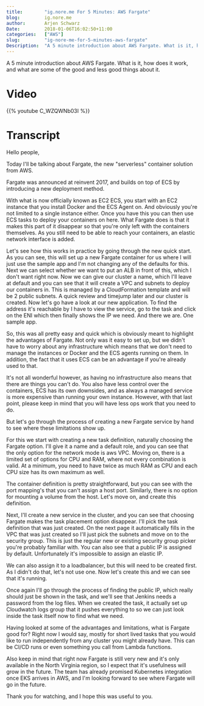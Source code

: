 ```yaml
---
title:        "ig.nore.me For 5 Minutes: AWS Fargate"
blog:         ig.nore.me  
author:       Arjen Schwarz  
Date:         2018-01-06T16:02:50+11:00
categories:   ["AWS"]
slug:         "ig-nore-me-for-5-minutes-aws-fargate"
Description:  "A 5 minute introduction about AWS Fargate. What is it, how does it work, and what are some of the good and less good things about it."
---
```


A 5 minute introduction about AWS Fargate. What is it, how does it work, and what are some of the good and less good things about it.

# Video

{{% youtube C_WZQWNb03I %}}

# Transcript

Hello people,

Today I'll be talking about Fargate, the new "serverless" container solution from AWS.

Fargate was announced at reinvent 2017, and builds on top of ECS by introducing a new deployment method.

With what is now officially known as EC2 ECS, you start with an EC2 instance that you install Docker and the ECS Agent on. And obviously you're not limited to a single instance either. Once you have this you can then use ECS tasks to deploy your containers on here. What Fargate does is that it makes this part of it disappear so that you're only left with the containers themselves. As you still need to be able to reach your containers, an elastic network interface is added.

Let's see how this works in practice by going through the new quick start. As you can see, this will set up a new Fargate container for us where I will just use the sample app and I'm not changing any of the defaults for this. Next we can select whether we want to put an ALB in front of this, which I don't want right now. Now we can give our cluster a name, which I'll leave at default and you can see that it will create a VPC and subnets to deploy our containers in. This is managed by a CloudFormation template and will be 2 public subnets. A quick review and timejump later and our cluster is created. Now let's go have a look at our new application. To find the address it's reachable by I have to view the service, go to the task and click on the ENI which then finally shows the IP we need. And there we are. One sample app.

So, this was all pretty easy and quick which is obviously meant to highlight the advantages of Fargate. Not only was it easy to set up, but we didn't have to worry about any infrastructure which means that we don't need to manage the instances or  Docker and the ECS agents running on them. In addition, the fact that it uses ECS can be an advantage if you're already used to that.

It's not all wonderful however, as having no infrastructure also means that there are things you can't do. You also have less control over the containers, ECS has its own downsides, and as always a managed service is more expensive than running your own instance. However, with that last point, please keep in mind that you will have less ops work that you need to do.

But let's go through the process of creating a new Fargate service by hand to see where these limitations show up.

For this we start with creating a new task definition, naturally choosing the Fargate option. I'll give it a name and a default role, and you can see that the only option for the network mode is aws VPC. Moving on, there is a limited set of options for CPU and RAM, where not every combination is valid. At a minimum, you need to have twice as much RAM as CPU and each CPU size has its own maximum as well.

The container definition is pretty straightforward, but you can see with the port mapping's that you can't assign a host port. Similarly, there is no option for mounting a volume from the host. Let's move on, and create this definition.

Next, I'll create a new service in the cluster, and you can see that choosing Fargate makes the task placement option disappear. I'll pick the task definition that was just created. On the next page it automatically fills in the VPC that was just created so I'll just pick the subnets and move on to the security group. This is just the regular new or existing security group picker you're probably familiar with. You can also see that a public IP is assigned by default. Unfortunately it's impossible to assign an elastic IP.

We can also assign it to a loadbalancer, but this will need to be created first. As I didn't do that, let's not use one. Now let's create this and we can see that it's running.

Once again I'll go through the process of finding the public IP, which really should just be shown in the task, and we'll see that Jenkins needs a password from the log files. When we created the task, it actually set up Cloudwatch logs group that it pushes everything to so we can just look inside the task itself now to find what we need.

Having looked at some of the advantages and limitations, what is Fargate good for? Right now I would say, mostly for short lived tasks that you would like to run independently from any cluster you might already have. This can be CI/CD runs or even something you call from Lambda functions.

Also keep in mind that right now Fargate is still very new and it's only available in the North Virginia region, so I expect that it's usefulness will grow in the future. The team has already promised Kubernetes integration once EKS arrives in AWS, and I'm looking forward to see where Fargate will go in the future.

Thank you for watching, and I hope this was useful to you.

